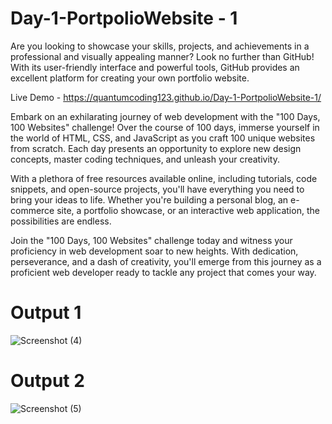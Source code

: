 # Day-1-PortpolioWebsite - 1
Are you looking to showcase your skills, projects, and achievements in a professional and visually appealing manner? Look no further than GitHub! With its user-friendly interface and powerful tools, GitHub provides an excellent platform for creating your own portfolio website.

Live Demo - https://quantumcoding123.github.io/Day-1-PortpolioWebsite-1/

Embark on an exhilarating journey of web development with the "100 Days, 100 Websites" challenge! Over the course of 100 days, immerse yourself in the world of HTML, CSS, and JavaScript as you craft 100 unique websites from scratch. Each day presents an opportunity to explore new design concepts, master coding techniques, and unleash your creativity.

With a plethora of free resources available online, including tutorials, code snippets, and open-source projects, you'll have everything you need to bring your ideas to life. Whether you're building a personal blog, an e-commerce site, a portfolio showcase, or an interactive web application, the possibilities are endless.

Join the "100 Days, 100 Websites" challenge today and witness your proficiency in web development soar to new heights. With dedication, perseverance, and a dash of creativity, you'll emerge from this journey as a proficient web developer ready to tackle any project that comes your way.

# Output 1

![Screenshot (4)](https://github.com/QuantumCoding123/Day-1-PortpolioWebsite---1/assets/166281221/f0d18205-d94b-4a01-92e4-a755079c2150)


# Output 2


![Screenshot (5)](https://github.com/QuantumCoding123/Day-1-PortpolioWebsite---1/assets/166281221/ebc71298-5577-460d-8135-5b93c9a62cdb)

